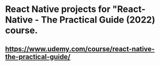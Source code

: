# React Native projects for "React-Native - The Practical Guide (2022) course.

## https://www.udemy.com/course/react-native-the-practical-guide/